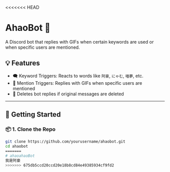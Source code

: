 <<<<<<< HEAD
# AhaoBot 🤖

A Discord bot that replies with GIFs when certain keywords are used or when specific users are mentioned.

## 💡 Features

- 🗨️ Keyword Triggers: Reacts to words like `阿豪`, `にゃむ`, `喵夢`, etc.
- 👥 Mention Triggers: Replies with GIFs when specific users are mentioned
- 🔁 Deletes bot replies if original messages are deleted

---

## 🚀 Getting Started

### 📦 1. Clone the Repo

```bash
git clone https://github.com/yourusername/ahaobot.git
cd ahaobot
=======
# ahaoahaoBot
我是阿豪
>>>>>>> 675db5ccd20ccd20e18b8cd84e49385934cf9fd2
